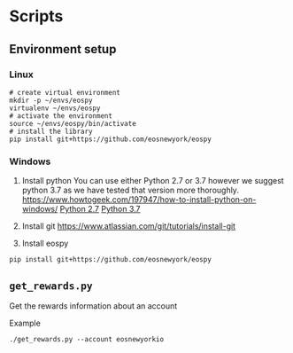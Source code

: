 
# Scripts 

## Environment setup

### Linux
```
# create virtual environment
mkdir -p ~/envs/eospy
virtualenv ~/envs/eospy
# activate the environment
source ~/envs/eospy/bin/activate
# install the library
pip install git+https://github.com/eosnewyork/eospy
```

### Windows

1. Install python
You can use either Python 2.7 or 3.7 however we suggest python 3.7 as we have tested that version more thoroughly.
https://www.howtogeek.com/197947/how-to-install-python-on-windows/
[Python 2.7](https://www.python.org/downloads/release/python-2715/)
[Python 3.7](https://www.python.org/downloads/release/python-370/)

2. Install git
https://www.atlassian.com/git/tutorials/install-git

3. Install eospy
```
pip install git+https://github.com/eosnewyork/eospy
```

## `get_rewards.py`

Get the rewards information about an account

Example
```
./get_rewards.py --account eosnewyorkio
```
